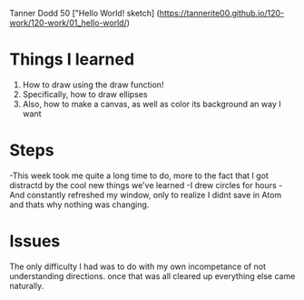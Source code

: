 Tanner Dodd 50
["Hello World! sketch] (https://tannerite00.github.io/120-work/120-work/01_hello-world/)

# Things I learned
1. How to draw using the draw function!
2. Specifically, how to draw ellipses
3. Also, how to make a canvas, as well as color its background an way I want

# Steps
-This week took me quite a long time to do, more to the fact that I got distractd by the cool new things we've learned
-I drew circles for hours
-And constantly refreshed my window, only to realize I didnt save in Atom and thats why nothing was changing. 

# Issues
The only difficulty I had was to do with my own incompetance of not understanding directions. 
once that was all cleared up everything else came naturally. 
